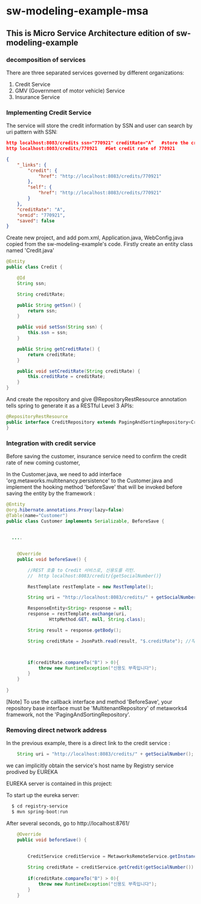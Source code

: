 # sw-modeling-example-msa

## This is Micro Service Architecture edition of sw-modeling-example

### decomposition of services

There are three separated services governed by different organizations:

1. Credit Service
2. GMV (Government of motor vehicle) Service
3. Insurance Service

### Implementing Credit Service

The service will store the credit information by SSN and user can search by uri pattern with SSN:
```json
http localhost:8083/credits ssn="770921" creditRate="A”   #store the credit rate for SSN: 770921
http localhost:8083/credits/770921   #Get credit rate of 770921   

{
    "_links": {
        "credit": {
            "href": "http://localhost:8083/credits/770921"
        }, 
        "self": {
            "href": "http://localhost:8083/credits/770921"
        }
    }, 
    "creditRate": "A", 
    "ormid": "770921", 
    "saved": false
}

```

Create new project, and add pom.xml, Application.java, WebConfig.java copied from the sw-modeling-example's code. 
Firstly create an entity class named 'Credit.java'

```java
@Entity
public class Credit {

    @Id
    String ssn;

    String creditRate;

    public String getSsn() {
        return ssn;
    }

    public void setSsn(String ssn) {
        this.ssn = ssn;
    }

    public String getCreditRate() {
        return creditRate;
    }

    public void setCreditRate(String creditRate) {
        this.creditRate = creditRate;
    }
}
```

And create the repository and give @RepositoryRestResource annotation tells spring to generate it as a RESTful Level 3 APIs:

```java
@RepositoryRestResource
public interface CreditRepository extends PagingAndSortingRepository<Credit, String>{
}
```

### Integration with credit service

Before saving the customer, insurance service need to confirm the credit rate of new coming customer, 

In the Customer.java, we need to add interface 'org.metaworks.multitenancy.persistence' to the Customer.java and implement the  hooking method 'beforeSave' that will be invoked before saving the entity by the framework :

```java
@Entity
@org.hibernate.annotations.Proxy(lazy=false)
@Table(name="Customer")
public class Customer implements Serializable, BeforeSave {
  
  
  ....


	@Override
	public void beforeSave() {

		//REST 호출 to Credit 서비스로, 신용도를 리턴.
		//  http localhost:8083/credit/{getSocialNumber()}

		RestTemplate restTemplate = new RestTemplate();

		String uri = "http://localhost:8083/credits/" + getSocialNumber(); //registry 얻어

		ResponseEntity<String> response = null;
		response = restTemplate.exchange(uri,
				HttpMethod.GET, null, String.class);

		String result = response.getBody();

		String creditRate = JsonPath.read(result, "$.creditRate"); //직접적 msg 파싱 없앨



		if(creditRate.compareTo("B") > 0){
			throw new RuntimeException("신용도 부족입니다");
		}
	}
  
}
```

[Note] To use the callback interface and method 'BeforeSave', your repository base interface must be 'MultitenantRepository' of metaworks4 framework, not the 'PagingAndSortingRepository'.


### Removing direct network address

In the previous example, there is a direct link to the credit service :

```java
	String uri = "http://localhost:8083/credits/" + getSocialNumber();

```

we can implicitly obtain the service's host name by Registry service prodived by EUREKA

EUREKA server is contained in this project:

To start up the eureka server:

```bash
  $ cd registry-service
  $ mvn spring-boot:run
```

After several seconds, go to http://localhost:8761/


```java
	@Override
	public void beforeSave() {

		
		CreditService creditService = MetaworksRemoteService.getInstance().getBeanFactory().getBean(CreditService.class);
		
		String creditRate = creditService.getCredit(getSocialNumber()).getCreditRate();
		
		if(creditRate.compareTo("B") > 0){
			throw new RuntimeException("신용도 부족입니다");
		}
	}

```

